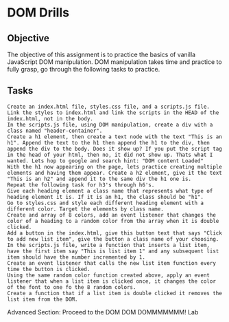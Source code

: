 
# DOM Drills
## Objective

The objective of this assignment is to practice the basics of vanilla JavaScript DOM manipulation. DOM manipulation takes time and practice to fully grasp, go through the following tasks to practice.

## Tasks

    Create an index.html file, styles.css file, and a scripts.js file.
    Link the styles to index.html and link the scripts in the HEAD of the index.html, not in the body.
    In the scripts.js file, using DOM manipulation, create a div with a class named "header-container".
    Create a h1 element, then create a text node with the text "This is an h1". Append the text to the h1 then append the h1 to the div, then append the div to the body. Does it show up? If you put the script tag in the head of your html, then no, it did not show up. Thats what I wanted. Lets hop to google and search hint: "DOM content Loaded"
    With the h1 now appearing on the page, lets practice creating multiple elements and having them appear. Create a h2 element, give it the text "This is an h2" and append it to the same div the h1 one is.
    Repeat the following task for h3's through h6's.
    Give each heading element a class name that represents what type of heading element it is. If it is an h1, the class should be "h1".
    Go to styles.css and style each different heading element with a different color. Target the elements by class name.
    Create and array of 8 colors, add an event listener that changes the color of a heading to a random color from the array when it is double clicked.
    Add a button in the index.html, give this button text that says "Click to add new list item", give the button a class name of your choosing.
    In the scripts.js file, write a function that inserts a list item, have the first item say "This is list item 1" and any subsequent list item should have the number incremented by 1.
    Create an event listener that calls the new list item function every time the button is clicked.
    Using the same random color function created above, apply an event listener that when a list item is clicked once, it changes the color of the font to one fo the 8 random colors.
    Create a function that if a list item is double clicked it removes the list item from the DOM.

Advanced Section: Proceed to the DOM DOM DOMMMMMMM! Lab
